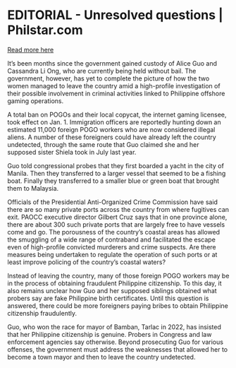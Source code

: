 # EDITORIAL - Unresolved questions | Philstar.com

[Read more here](https://www.philstar.com/opinion/2025/01/05/2411880/editorial-unresolved-questions)

It’s been months since the government gained custody of Alice Guo and Cassandra Li Ong, who are currently being held without bail. The government, however, has yet to complete the picture of how the two women managed to leave the country amid a high-profile investigation of their possible involvement in criminal activities linked to Philippine offshore gaming operations.

A total ban on POGOs and their local copycat, the internet gaming licensee, took effect on Jan. 1. Immigration officers are reportedly hunting down an estimated 11,000 foreign POGO workers who are now considered illegal aliens. A number of these foreigners could have already left the country undetected, through the same route that Guo claimed she and her supposed sister Shiela took in July last year.

Guo told congressional probes that they first boarded a yacht in the city of Manila. Then they transferred to a larger vessel that seemed to be a fishing boat. Finally they transferred to a smaller blue or green boat that brought them to Malaysia.

Officials of the Presidential Anti-Organized Crime Commission have said there are so many private ports across the country from where fugitives can exit. PAOCC executive director Gilbert Cruz says that in one province alone, there are about 300 such private ports that are largely free to have vessels come and go. The porousness of the country’s coastal areas has allowed the smuggling of a wide range of contraband and facilitated the escape even of high-profile convicted murderers and crime suspects. Are there measures being undertaken to regulate the operation of such ports or at least improve policing of the country’s coastal waters?

Instead of leaving the country, many of those foreign POGO workers may be in the process of obtaining fraudulent Philippine citizenship. To this day, it also remains unclear how Guo and her supposed siblings obtained what probers say are fake Philippine birth certificates. Until this question is answered, there could be more foreigners paying bribes to obtain Philippine citizenship fraudulently.

Guo, who won the race for mayor of Bamban, Tarlac in 2022, has insisted that her Philippine citizenship is genuine. Probers in Congress and law enforcement agencies say otherwise. Beyond prosecuting Guo for various offenses, the government must address the weaknesses that allowed her to become a town mayor and then to leave the country undetected.